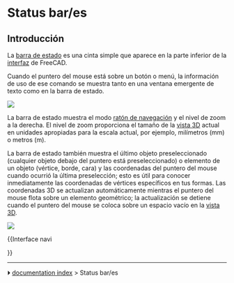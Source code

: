 # Status bar/es
## Introducción

La [barra de estado](status_bar/es.md) es una cinta simple que aparece en la parte inferior de la [interfaz](interface/es.md) de FreeCAD.

Cuando el puntero del mouse está sobre un botón o menú, la información de uso de ese comando se muestra tanto en una ventana emergente de texto como en la barra de estado.

![](images/FreeCAD_Status_bar.png )

La barra de estado muestra el modo [ratón de navegación](Mouse_navigation/es.md) y el nivel de zoom a la derecha. El nivel de zoom proporciona el tamaño de la [vista 3D](3D_view/es.md) actual en unidades apropiadas para la escala actual, por ejemplo, milímetros (mm) o metros (m).

La barra de estado también muestra el último objeto preseleccionado (cualquier objeto debajo del puntero está preseleccionado) o elemento de un objeto (vértice, borde, cara) y las coordenadas del puntero del mouse cuando ocurrió la última preselección; esto es útil para conocer inmediatamente las coordenadas de vértices específicos en tus formas. Las coordenadas 3D se actualizan automáticamente mientras el puntero del mouse flota sobre un elemento geométrico; la actualización se detiene cuando el puntero del mouse se coloca sobre un espacio vacío en la [vista 3D](3D_view/es.md).

![](images/FreeCAD_Status_bar_selected.png )


{{Interface navi

}}



---
⏵ [documentation index](../README.md) > Status bar/es
